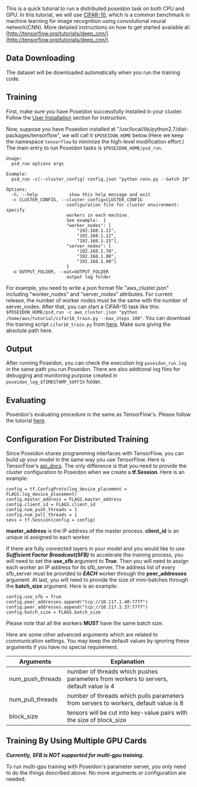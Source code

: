 This is a quick tutorial to run a distributed poseidon task on both CPU and GPU. In this tutorial, we will use [CIFAR-10](http://www.cs.toronto.edu/~kriz/cifar.html), which is a common benchmark in machine learning for image recognition using convolutional neural network(CNN). More detailed instructions on how to get started available at: [http://tensorflow.org/tutorials/deep_cnn/](http://tensorflow.org/tutorials/deep_cnn/).

## Data Downloading
The dataset will be downloaded automatically when you run the training code.

## Training

First, make sure you have Poseidon successfully installed in your cluster. Follow the [User Installation](http://poseidon-release.readthedocs.io/en/latest/User_Installation/#cluster-installation) section for instruction.

Now, suppose you have Poseidon installed at "/usr/local/lib/python2.7/dist-packages/tensorflow", we will call it `$POSEIDON_HOME` below.(Here we keep the namespace `tensorflow` to minimize the high-level modification effort.) The main entry to run Poseidon tasks is `$POSEIDON_HOME/psd_run`.
```
Usage: 
  psd_run options args

Example:
  psd_run -c(--cluster_config) config.json "python conv.py --batch 10"

Options:
  -h, --help            show this help message and exit
  -c CLUSTER_CONFIG, --cluster_config=CLUSTER_CONFIG
                       configuration file for cluster environment: specify
                       workers in each machine.
                       See example:  {
                       "worker_nodes": [
                           "192.168.1.11",
                           "192.168.1.12",
                           "192.168.1.15"],
                       "server_nodes": [
                           "192.168.1.70",
                           "192.168.1.80",
                           "192.168.1.90"]
                       }
  -o OUTPUT_FOLDER, --out=OUTPUT_FOLDER
                       output log folder
```
For example, you need to write a json format file "aws_cluster.json" including "worker_nodes" and "server_nodes" attributes. For current release, the number of worker nodes must be the same with the number of server_nodes. After that, you can start a CIFAR-10 task like this: `$POSEIDON_HOME/psd_run -c aws_cluster.json "python /home/aws/tutorial/cifar10_train.py --max_steps 100"`. You can download the training script `cifar10_train.py` from [here](https://raw.githubusercontent.com/petuum-inc/poseidon-release/master/models/cifar10/cifar10_train.py). Make sure giving the absolute path here.

## Output
After running Poseidon, you can check the execution log `poseidon_run.log` in the same path you run Poseidon. There are also addtional log files for debugging and monitoring purpose created in `poseidon_log_$TIMESTAMP_SUFFIX` folder.

## Evaluating
Poseidon's evaluating procedure is the same as TensorFlow's. Please follow the tutorial [here](https://www.tensorflow.org/tutorials/deep_cnn/#evaluating_a_model).

## Configuration For Distributed Training
Since Poseidon shares programming interfaces with TensorFlow, you can build up your model in the same way you use TensorFlow. Here is TensorFlow's [api_docs](https://www.tensorflow.org/api_docs/). The only difference is that you need to provide the cluster configuration to Poseidon when we create a **tf.Session**. Here is an example:

```
config = tf.ConfigProto(log_device_placement = FLAGS.log_device_placement)
config.master_address = FLAGS.master_address
config.client_id = FLAGS.client_id
config.num_push_threads = 1
config.num_pull_threads = 1
sess = tf.Session(config = config)

```

**master_address** is the IP address of the master process. **client_id** is an unique id assigned to each worker.

If there are fully connected layers in your model and you would like to use ***Sufficient Factor Broadcast(SFB)*** to accelerate the training process, you will need to set the **use_sfb** argument to **True**. Then you will need to assign each worker an IP address for its sfb_server. The address list of every sfb_server must be provided to ***EACH*** worker through the **peer_addresses** argument. At last, you will need to provide the size of mini-batches through the **batch_size** argument. Here is an example:

```
config.use_sfb = True
config.peer_addresses.append("tcp://10.117.1.40:7777")
config.peer_addresses.append("tcp://10.117.1.37:7777")
config.batch_size = FLAGS.batch_size
```

Please note that all the workers **MUST** have the same batch size.

Here are some other advanced arguments which are related to communication settings. You may keep the default values by ignoring these arguments if you have no special requirement.

| Arguments | Explanation |
|-----------|-------------|
|num_push_threads|number of threads which pushes parameters from workers to servers, default value is 4|
|num_pull_threads|number of threads which pulls parameters from servers to workers, default value is 8|
|block_size|tensors will be cut into key-value pairs with the size of block_size|

## Training By Using Multiple GPU Cards
***Currently, SFB is NOT supported for multi-gpu training.***

To run multi-gpu training with Poseidon's parameter server, you only need to do the things described above. No more arguments or configuration are needed.
